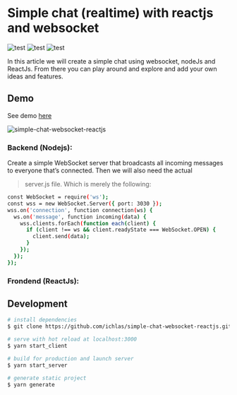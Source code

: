 # Simple chat (realtime) with reactjs and websocket

![test](https://img.shields.io/npm/dt/vue-scroll-datepicker-cashbac.svg?style=flat-square)
![test](https://img.shields.io/npm/v/vue-scroll-datepicker-cashbac/latest.svg?style=flat-square)
![test](https://img.shields.io/badge/code_style-standard-brightgreen.svg?style=flat-square)

In this article we will create a simple chat using websocket, nodeJs and ReactJs.
From there you can play around and explore and add your own ideas and features.

## Demo

See demo [here](https://miichlas.online/demo/simple-chat-websocket-reactjs)

![simple-chat-websocket-reactjs](https://res.cloudinary.com/daihatsu/image/upload/v1617036520/support/ogrslxcf60whgxbhvcxr.gif)


### Backend (Nodejs):
Create a simple WebSocket server that broadcasts all incoming messages to everyone that’s connected. Then we will also need the actual
> server.js
file. Which is merely the following:

```bash
const WebSocket = require('ws');
const wss = new WebSocket.Server({ port: 3030 });
wss.on('connection', function connection(ws) {
  ws.on('message', function incoming(data) {
    wss.clients.forEach(function each(client) {
      if (client !== ws && client.readyState === WebSocket.OPEN) {
        client.send(data);
      }
    });
  });
});
```
### Frondend (ReactJs):

## Development

```bash
# install dependencies
$ git clone https://github.com/ichlas/simple-chat-websocket-reactjs.git

# serve with hot reload at localhost:3000
$ yarn start_client

# build for production and launch server
$ yarn start_server

# generate static project
$ yarn generate
```
